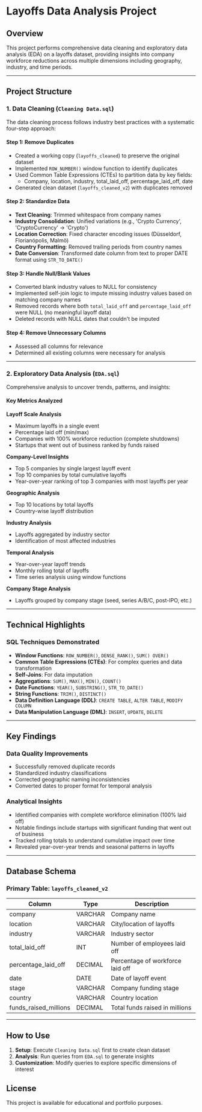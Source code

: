 # Layoffs Data Analysis Project

## Overview
This project performs comprehensive data cleaning and exploratory data analysis (EDA) on a layoffs dataset, providing insights into company workforce reductions across multiple dimensions including geography, industry, and time periods.

---

## Project Structure

### 1. Data Cleaning (`Cleaning Data.sql`)

The data cleaning process follows industry best practices with a systematic four-step approach:

#### **Step 1: Remove Duplicates**
- Created a working copy (`layoffs_cleaned`) to preserve the original dataset
- Implemented `ROW_NUMBER()` window function to identify duplicates
- Used Common Table Expressions (CTEs) to partition data by key fields:
  - Company, location, industry, total_laid_off, percentage_laid_off, date
- Generated clean dataset (`layoffs_cleaned_v2`) with duplicates removed

#### **Step 2: Standardize Data**
- **Text Cleaning**: Trimmed whitespace from company names
- **Industry Consolidation**: Unified variations (e.g., 'Crypto Currency', 'CryptoCurrency' → 'Crypto')
- **Location Correction**: Fixed character encoding issues (Düsseldorf, Florianópolis, Malmö)
- **Country Formatting**: Removed trailing periods from country names
- **Date Conversion**: Transformed date column from text to proper DATE format using `STR_TO_DATE()`

#### **Step 3: Handle Null/Blank Values**
- Converted blank industry values to NULL for consistency
- Implemented self-join logic to impute missing industry values based on matching company names
- Removed records where both `total_laid_off` and `percentage_laid_off` were NULL (no meaningful layoff data)
- Deleted records with NULL dates that couldn't be imputed

#### **Step 4: Remove Unnecessary Columns**
- Assessed all columns for relevance
- Determined all existing columns were necessary for analysis

---

### 2. Exploratory Data Analysis (`EDA.sql`)

Comprehensive analysis to uncover trends, patterns, and insights:

#### Key Metrics Analyzed

**Layoff Scale Analysis**
- Maximum layoffs in a single event
- Percentage laid off (min/max)
- Companies with 100% workforce reduction (complete shutdowns)
- Startups that went out of business ranked by funds raised

**Company-Level Insights**
- Top 5 companies by single largest layoff event
- Top 10 companies by total cumulative layoffs
- Year-over-year ranking of top 3 companies with most layoffs per year

**Geographic Analysis**
- Top 10 locations by total layoffs
- Country-wise layoff distribution

**Industry Analysis**
- Layoffs aggregated by industry sector
- Identification of most affected industries

**Temporal Analysis**
- Year-over-year layoff trends
- Monthly rolling total of layoffs
- Time series analysis using window functions

**Company Stage Analysis**
- Layoffs grouped by company stage (seed, series A/B/C, post-IPO, etc.)

---

## Technical Highlights

### SQL Techniques Demonstrated
- **Window Functions**: `ROW_NUMBER()`, `DENSE_RANK()`, `SUM() OVER()`
- **Common Table Expressions (CTEs)**: For complex queries and data transformation
- **Self-Joins**: For data imputation
- **Aggregations**: `SUM()`, `MAX()`, `MIN()`, `COUNT()`
- **Date Functions**: `YEAR()`, `SUBSTRING()`, `STR_TO_DATE()`
- **String Functions**: `TRIM()`, `DISTINCT()`
- **Data Definition Language (DDL)**: `CREATE TABLE`, `ALTER TABLE`, `MODIFY COLUMN`
- **Data Manipulation Language (DML)**: `INSERT`, `UPDATE`, `DELETE`

---

## Key Findings

### Data Quality Improvements
- Successfully removed duplicate records
- Standardized industry classifications
- Corrected geographic naming inconsistencies
- Converted dates to proper format for temporal analysis

### Analytical Insights
- Identified companies with complete workforce elimination (100% laid off)
- Notable findings include startups with significant funding that went out of business
- Tracked rolling totals to understand cumulative impact over time
- Revealed year-over-year trends and seasonal patterns in layoffs

---

## Database Schema

### Primary Table: `layoffs_cleaned_v2`

| Column | Type | Description |
|--------|------|-------------|
| company | VARCHAR | Company name |
| location | VARCHAR | City/location of layoffs |
| industry | VARCHAR | Industry sector |
| total_laid_off | INT | Number of employees laid off |
| percentage_laid_off | DECIMAL | Percentage of workforce laid off |
| date | DATE | Date of layoff event |
| stage | VARCHAR | Company funding stage |
| country | VARCHAR | Country location |
| funds_raised_millions | DECIMAL | Total funds raised in millions |

---

## How to Use

1. **Setup**: Execute `Cleaning Data.sql` first to create clean dataset
2. **Analysis**: Run queries from `EDA.sql` to generate insights
3. **Customization**: Modify queries to explore specific dimensions of interest


## License

This project is available for educational and portfolio purposes.
